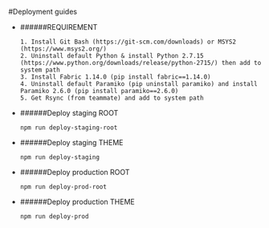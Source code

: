 #Deployment guides

- ######REQUIREMENT

	```
	1. Install Git Bash (https://git-scm.com/downloads) or MSYS2 (https://www.msys2.org/)
	2. Uninstall default Python & install Python 2.7.15 (https://www.python.org/downloads/release/python-2715/) then add to system path
	3. Install Fabric 1.14.0 (pip install fabric==1.14.0)
	4. Uninstall default Paramiko (pip uninstall paramiko) and install Paramiko 2.6.0 (pip install paramiko==2.6.0)
	5. Get Rsync (from teammate) and add to system path
	```

- ######Deploy staging ROOT

	```
	npm run deploy-staging-root
	```

- ######Deploy staging THEME

	```
	npm run deploy-staging
	```

- ######Deploy production ROOT

	```
	npm run deploy-prod-root
	```

- ######Deploy production THEME

	```
	npm run deploy-prod
	```
